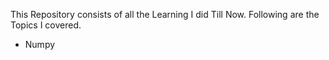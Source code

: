 This Repository consists of all the Learning I did Till Now. Following are the Topics I covered.
- Numpy
